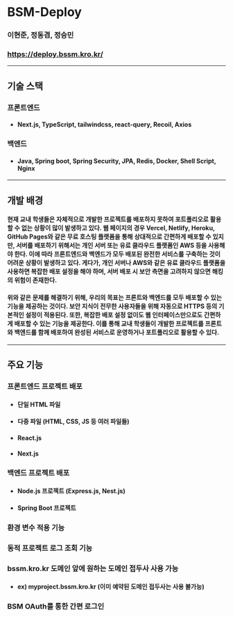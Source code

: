 # BSM-Deploy
### 이현준, 정동겸, 정승민

### https://deploy.bssm.kro.kr/

---

## 기술 스택

### 프론트엔드
* #### Next.js, TypeScript, tailwindcss, react-query, Recoil, Axios
### 백엔드
* #### Java, Spring boot, Spring Security, JPA, Redis, Docker, Shell Script, Nginx

---

## 개발 배경

#### 현재 교내 학생들은 자체적으로 개발한 프로젝트를 배포하지 못하여 포트폴리오로 활용할 수 없는 상황이 많이 발생하고 있다. 웹 페이지의 경우 Vercel, Netlify, Heroku, GitHub Pages와 같은 무료 호스팅 플랫폼을 통해 상대적으로 간편하게 배포할 수 있지만, 서버를 배포하기 위해서는 개인 서버 또는 유료 클라우드 플랫폼인 AWS 등을 사용해야 한다. 이에 따라 프론트엔드와 백엔드가 모두 배포된 완전한 서비스를 구축하는 것이 어려운 상황이 발생하고 있다. 게다가, 개인 서버나 AWS와 같은 유료 클라우드 플랫폼을 사용하면 복잡한 배포 설정을 해야 하며, 서버 배포 시 보안 측면을 고려하지 않으면 해킹의 위험이 존재한다.

#### 위와 같은 문제를 해결하기 위해, 우리의 목표는 프론트와 백엔드를 모두 배포할 수 있는 기능을 제공하는 것이다. 보안 지식이 전무한 사용자들을 위해 자동으로 HTTPS 등의 기본적인 설정이 적용된다. 또한, 복잡한 배포 설정 없이도 웹 인터페이스만으로도 간편하게 배포할 수 있는 기능을 제공한다. 이를 통해 교내 학생들이 개발한 프로젝트를 프론트와 백엔드를 함께 배포하여 완성된 서비스로 운영하거나 포트폴리오로 활용할 수 있다.

---

## 주요 기능
### 프론트엔드 프로젝트 배포
* #### 단일 HTML 파일
* #### 다중 파일 (HTML, CSS, JS 등 여러 파일들)
* #### React.js
* #### Next.js
### 백엔드 프로젝트 배포
* #### Node.js 프로젝트 (Express.js, Nest.js)
* #### Spring Boot 프로젝트
### 환경 변수 적용 기능
### 동적 프로젝트 로그 조회 기능
### bssm.kro.kr 도메인 앞에 원하는 도메인 접두사 사용 가능
* #### ex) myproject.bssm.kro.kr (이미 예약된 도메인 접두사는 사용 불가능)
### BSM OAuth를 통한 간편 로그인
